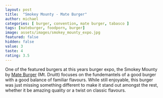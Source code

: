 ```yaml
---
layout: post
title:  "Smokey Mounty - Mate Burger"
author: michael
categories: [ burger, convention, mate burger, tabasco ]
tags: [mateburger, foodporn, burger]
image: assets/images/smokey_mounty_expo.jpg
featured: false
hidden: false
value: 3
taste: 4
rating: 3.5
---
```


One of the featured burgers at this years burger expo, the Smokey Mounty by [Mate Burger](https://www.mateburger.com.au/) (Mt. Druitt) focuses on the fundemantels of a good burger with a good balance of familiar flavours. While still enjoyable, this burger was just missing something different to make it stand out amongst the rest, whether it be amazing quality or a twist on classic flavours.
